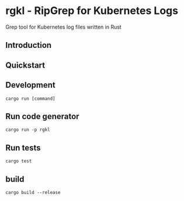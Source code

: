 # rgkl - RipGrep for Kubernetes Logs

Grep tool for Kubernetes log files written in Rust

## Introduction

## Quickstart

## Development

```console
cargo run [command]
```

## Run code generator

```console
cargo run -p rgkl
```

## Run tests

```console
cargo test
```

## build

```console
cargo build --release
```
